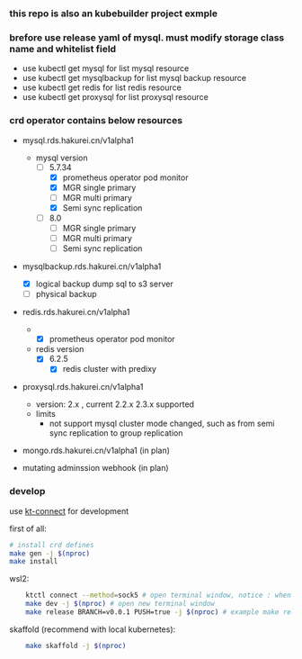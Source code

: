 ### this repo is also an kubebuilder project exmple

### brefore use release yaml of mysql. must modify storage class name and whitelist field

* use kubectl get mysql for list mysql resource
* use kubectl get mysqlbackup for list mysql backup resource
* use kubectl get redis for list redis resource
* use kubectl get proxysql for list proxysql resource

### crd operator contains below resources
* mysql.rds.hakurei.cn/v1alpha1
    * mysql version
        - [ ] 5.7.34
            - [x] prometheus operator pod monitor
            - [x] MGR single primary
            - [ ] MGR multi primary
            - [x] Semi sync replication
        - [ ] 8.0
            - [ ] MGR single primary
            - [ ] MGR multi primary
            - [ ] Semi sync replication
* mysqlbackup.rds.hakurei.cn/v1alpha1
    - [x] logical backup dump sql to s3 server
    - [ ] physical backup

* redis.rds.hakurei.cn/v1alpha1
    * - [x] prometheus operator pod monitor
    * redis version
        - [x] 6.2.5
            - [x] redis cluster with predixy

* proxysql.rds.hakurei.cn/v1alpha1
    * version: 2.x , current 2.2.x 2.3.x supported
    * limits
        * not support mysql cluster mode changed, such as from semi sync replication to group replication

* mongo.rds.hakurei.cn/v1alpha1 (in plan)
        
* mutating adminssion webhook (in plan)

### develop
use [kt-connect](https://github.com/alibaba/kt-connect) for development 

first of all:
```sh
# install crd defines
make gen -j $(nproc)
make install
```

wsl2:
```sh
    ktctl connect --method=sock5 # open terminal window, notice : when pod created or deleted, must restart ktctl, otherwise you will see many context exceeded
    make dev -j $(nproc) # open new terminal window
    make release BRANCH=v0.0.1 PUSH=true -j $(nproc) # example make release 
```

skaffold (recommend with local kubernetes):
```sh
    make skaffold -j $(nproc)
```
